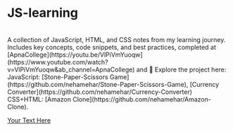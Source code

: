# JS-learning
<br>
A collection of JavaScript, HTML, and CSS notes from my learning journey. Includes key concepts, code snippets, and best practices, completed at [ApnaCollege](https://youtu.be/VlPiVmYuoqw](https://www.youtube.com/watch?v=VlPiVmYuoqw&ab_channel=ApnaCollege) and 🚀 Explore the project here: 
<br>
JavaScript: [Stone-Paper-Scissors Game](https://github.com/nehamehar/Stone-Paper-Scissors-Game), [Currency Converter](https://github.com/nehamehar/Currency-Converter)
<br>
CSS+HTML: [Amazon Clone](https://github.com/nehamehar/Amazon-Clone).

 [Your Text Here](https://www.example.com)
